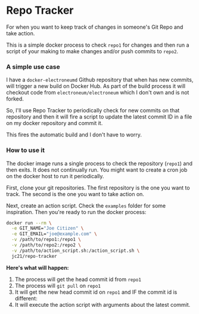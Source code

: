 # Repo Tracker

For when you want to keep track of changes in someone's Git Repo and take action.

This is a simple docker process to check `repo1` for changes and then run a script of your making
to make changes and/or push commits to `repo2`.


### A simple use case

I have a `docker-electroneumd` Github repository that when has new commits, will trigger a new build
on Docker Hub. As part of the build process it will checkout code from `electroneum/electroneum` which
I don't own and is not forked.

So, I'll use Repo Tracker to periodically check for new commits on that repository and then it will
fire a script to update the latest commit ID in a file on my docker repository and commit it.

This fires the automatic build and I don't have to worry.


### How to use it

The docker image runs a single process to check the repository (`repo1`) and then exits. It does not
continually run. You might want to create a cron job on the docker host to run it periodically.

First, clone your git repositories. The first repository is the one you want to track. The second is
the one you want to take action on.

Next, create an action script. Check the `examples` folder for some inspiration. Then you're ready to
run the docker process:

```bash
docker run --rm \
  -e GIT_NAME="Joe Citizen" \
  -e GIT_EMAIL="joe@example.com" \
  -v /path/to/repo1:/repo1 \
  -v /path/to/repo2:/repo2 \
  -v /path/to/action_script.sh:/action_script.sh \
  jc21/repo-tracker
```

**Here's what will happen:**

1. The process will get the head commit id from `repo1`
2. The process will `git pull` on `repo1`
3. It will get the new head commit id on `repo1` and IF the commit id is different:
4. It will execute the action script with arguments about the latest commit.


